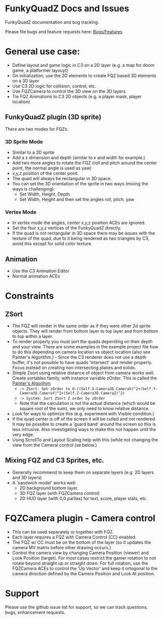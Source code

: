 # FunkyQuadZ Docs and Issues
FunkyQuadZ documentation and bug tracking.

Please file bugs and feature requests here: [Bugs/Features](https://github.com/MikalDev/FunkyQuadZ-Public/issues)

# General use case:
- Define layout and game logic in C3 on a 2D layer (e.g. a map for doom game, a platformer layouyt)
- On initialization, use the 2D elements to create FQZ based 3D elements on a 3D layer
- Use C3 2D logic for collision, control, etc.
- Use FQZCamera to control the 3D view on the 3D layers.
- Tie FQZ Animations to C3 2D objects (e.g. a player mask, player location)

## FunkyQuadZ plugin (3D sprite)
There are two modes for FQZs:

### 3D Sprite Mode
* Similar to a 2D sprite
* Add a z dimension and depth (similar to x and width for example.)
* Add two more angles to rotate the FQZ (roll and pitch around the center point, the normal angle is used as yaw) 
* x,y,z position of the center point.
* The quad will always be rectangular in 3D space.
* You can set the 3D orientation of the sprite in two ways (mixing the ways is challenging):
  * Set Width, Height, Depth
  * Set Width, Height and then set the angles roll, pitch, yaw
### Vertex Mode
* In vertex mode the angles, center x,y,z position ACEs are ignored.
* Set the four x,y,z vertices of the FunkyQuadZ directly.
* If the quad is not rectangular in 3D space there may be issues with the texture of the quad, due to it being rendered as two triangles by C3, avoid this except for solid color texture.
## Animation
- Use the C3 Animation Editor
- Normal animation ACEs
# Constraints
## ZSort
- The FQZ will render in the same order as if they were other 2d sprite objects. They will render from bottom layer to top layer and from bottom to top within a layer.
- To render properly you must sort the quads depending on their depth and your view. There are some examples in the example project file how to do this depending on camera location vs object location (also see Painter's Algorithm.) - Since the C3 renderer does not use a depth buffer, it's not possible to have quads 'intersect' and render properly. Focus instead on creating non intersecting planes and solids.
- Simple Zsort using relative distance of object from camera works well. Create sortables family, with instance variable zOrder. This is called the [Painter's Algorihim](https://en.wikipedia.org/wiki/Painter%27s_algorithm)
  - `-> ZSort: Set zOrder to 0-((Self.X-Camera3D.CameraX)^2+(Self.Y-Camera3D.CameraY)^2+(Self.Z-Camera3D.CameraZ)^2)`
  - `-> System: Sort ZSort Z order by zOrder`
  - Note that the calculation is not the actual distance (which would be square root of the sum), we only need to know relative distance.
- Look for ways to optimize this (e.g. experiment with Visible condition.)
- If the quad center is off of the screen it will be culled and not rendered. It may be possible to create a 'guard band' around the screen so this is less intrusive. Also investigating ways to make this not happen until the very edge.
- Using ScrollTo and Layout Scaling help with this (while not changing the view from the Cameral control (se below.)
## Mixing FQZ and C3 Sprites, etc.
- Generally recommend to keep them on separate layers (e.g. 2D layers and 3D layers)
- A 'sandwich model' works well:
  - 2D background bottom layer.
  - 3D FQZ layer (with FQZCamera control)
  - 2D HUD layer (with 0,0 parllax) for text, score, player stats, etc.

# FQZCamera plugin - Camera control
- This can be used separately or together with FQZ.
- Each layer requires a FQZ with Camera Control (CC) enabled.
- The FQZ w/ CC must be on the bottom of the layer (so it updates the camera MV matrix before other drawing occurs.)
- Control the camera view by changing Camera Position (viewer) and Look Position (target). For most cases restrict the gamer rotation to not rotate beyond straight up or straight down. For full rotation, use the FQZCamera ACEs to control the 'Up Vector' and keep it ortogonal to the camera direction defined by the Camera Position and Look At position.

# Support
Please use the github issue list for support, so we can track questions, bugs, enhancement requests.

